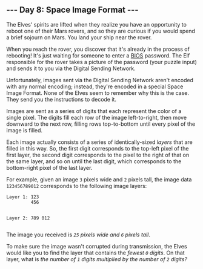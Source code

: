 <h2>--- Day 8: Space Image Format ---</h2><p><span title="I&apos;m not sorry.">The Elves&apos; spirits are lifted when they realize you have an opportunity to reboot one of their Mars rovers, and so they are curious if you would spend a brief sojourn on Mars.</span> You land your ship near the rover.</p>
<p>When you reach the rover, you discover that it&apos;s already in the process of rebooting! It&apos;s just waiting for someone to enter a <a href="https://en.wikipedia.org/wiki/BIOS">BIOS</a> password. The Elf responsible for the rover takes a picture of the password (your puzzle input) and sends it to you via the Digital Sending Network.</p>
<p>Unfortunately, images sent via the Digital Sending Network aren&apos;t encoded with any normal encoding; instead, they&apos;re encoded in a special Space Image Format.  None of the Elves seem to remember why this is the case. They send you the instructions to decode it.</p>
<p>Images are sent as a series of digits that each represent the color of a single pixel.  The digits fill each row of the image left-to-right, then move downward to the next row, filling rows top-to-bottom until every pixel of the image is filled.</p>
<p>Each image actually consists of a series of identically-sized <em>layers</em> that are filled in this way. So, the first digit corresponds to the top-left pixel of the first layer, the second digit corresponds to the pixel to the right of that on the same layer, and so on until the last digit, which corresponds to the bottom-right pixel of the last layer.</p>
<p>For example, given an image <code>3</code> pixels wide and <code>2</code> pixels tall, the image data <code>123456789012</code> corresponds to the following image layers:</p>
<pre><code>Layer 1: 123
         456

Layer 2: 789
         012
</code></pre>
<p>The image you received is <em><code>25</code> pixels wide and <code>6</code> pixels tall</em>.</p>
<p>To make sure the image wasn&apos;t corrupted during transmission, the Elves would like you to find the layer that contains the <em>fewest <code>0</code> digits</em>.  On that layer, what is <em>the number of <code>1</code> digits multiplied by the number of <code>2</code> digits?</em></p>

